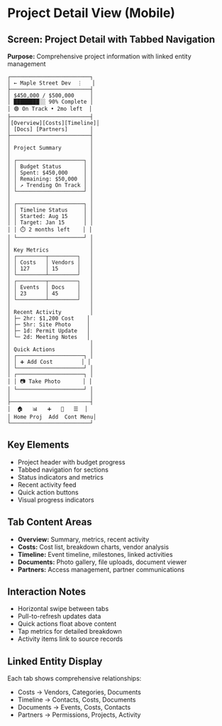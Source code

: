 # Project Detail View (Mobile)

## Screen: Project Detail with Tabbed Navigation
**Purpose:** Comprehensive project information with linked entity management

```
┌─────────────────────────┐
│ ← Maple Street Dev  ⋮   │
├─────────────────────────┤
│ $450,000 / $500,000     │
│ ████████░░ 90% Complete │
│ 🟢 On Track • 2mo left  │
├─────────────────────────┤
│[Overview][Costs][Timeline]│
│ [Docs] [Partners]       │
├─────────────────────────┤
│                         │
│ Project Summary         │
│                         │
│ ┌─────────────────────┐ │
│ │ Budget Status       │ │
│ │ Spent: $450,000     │ │
│ │ Remaining: $50,000  │ │
│ │ ↗️ Trending On Track │ │
│ └─────────────────────┘ │
│                         │
│ ┌─────────────────────┐ │
│ │ Timeline Status     │ │
│ │ Started: Aug 15     │ │
│ │ Target: Jan 15      │ │
│ │ ⏱️ 2 months left    │ │
│ └─────────────────────┘ │
│                         │
│ Key Metrics             │
│ ┌─────────┬─────────┐   │
│ │ Costs   │ Vendors │   │
│ │ 127     │ 15      │   │
│ └─────────┴─────────┘   │
│ ┌─────────┬─────────┐   │
│ │ Events  │ Docs    │   │
│ │ 23      │ 45      │   │
│ └─────────┴─────────┘   │
│                         │
│ Recent Activity         │
│ ├─ 2hr: $1,200 Cost    │
│ ├─ 5hr: Site Photo     │
│ ├─ 1d: Permit Update   │
│ └─ 2d: Meeting Notes   │
│                         │
│ Quick Actions           │
│ ┌─────────────────────┐ │
│ │ ➕ Add Cost         │ │
│ └─────────────────────┘ │
│ ┌─────────────────────┐ │
│ │ 📷 Take Photo       │ │
│ └─────────────────────┘ │
│                         │
├─────────────────────────┤
│  🏠   📊   ➕   👥   ☰  │
│ Home Proj  Add  Cont Menu│
└─────────────────────────┘
```

## Key Elements
- Project header with budget progress
- Tabbed navigation for sections
- Status indicators and metrics
- Recent activity feed
- Quick action buttons
- Visual progress indicators

## Tab Content Areas
- **Overview:** Summary, metrics, recent activity
- **Costs:** Cost list, breakdown charts, vendor analysis  
- **Timeline:** Event timeline, milestones, linked activities
- **Documents:** Photo gallery, file uploads, document viewer
- **Partners:** Access management, partner communications

## Interaction Notes
- Horizontal swipe between tabs
- Pull-to-refresh updates data
- Quick actions float above content
- Tap metrics for detailed breakdown
- Activity items link to source records

## Linked Entity Display
Each tab shows comprehensive relationships:
- Costs → Vendors, Categories, Documents
- Timeline → Contacts, Costs, Documents
- Documents → Events, Costs, Contacts
- Partners → Permissions, Projects, Activity